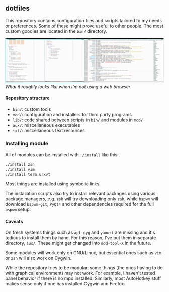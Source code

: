 dotfiles
--------

This repository contains configuration files and scripts tailored to my needs
or preferences. Some of these might prove useful to other people. The most
custom goodies are located in the `bin/` directory.

[![Screenshot](screen.png)](https://raw.githubusercontent.com/rr-/dotfiles/master/screen.png)
*What it roughly looks like when I'm not using a web browser*

#### Repository structure

- `bin/`: custom tools
- `mod/`: configuration and installers for third party programs
- `lib/`: code shared between scripts in `bin/` and modules in `mod/`
- `aux/`: miscellaneous executables
- `txt/`: miscellaneous text resources

### Installing module

All of modules can be installed with `./install` like this:

```console
./install zsh
./install vim
./install term.urxvt
```

Most things are installed using symbolic links.

The installation scripts also try to install relevant packages using various
package managers, e.g. `zsh` will try downloading only `zsh`, while `bspwm`
will download `bspwm-git`, `PyQt4` and other dependencies required for the full
`bspwm` setup.

#### Caveats

On fresh systems things such as `apt-cyg` and `yaourt` are missing and it's
tedious to install them by hand. For this reason, I've put them in separate
directory, `aux/`. These might get changed into `mod-tool-X` in the future.

Some modules will work only on GNU/Linux, but essential ones such as `vim` or
`zsh` will also work on Cygwin.

While the repository tries to be modular, some things (the ones having to do
with graphical environment) may not work. For example, I haven't tested panel
behavior if there is no mpd installed. Similarly, most AutoHotkey stuff makes
sense only if one has installed Cygwin and Firefox.
